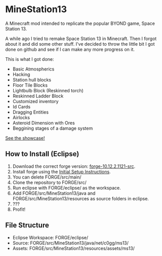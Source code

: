 MineStation13
=============

A Minecraft mod intended to replicate the popular BYOND game, Space Station 13.

A while ago I tried to remake Space Station 13 in Minecraft. Then I forgot about it and did some other stuff. I've decided to throw the little bit I got done on github and see if I can make any more progress on it.

This is what I got done:
* Basic Atmospherics
* Hacking
* Station hull blocks
* Floor Tile Blocks
* Lightbulb Block (Reskinned torch)
* Reskinned Ladder Block
* Customized inventory
* Id Cards
* Dragging Entities
* Airlocks
* Asteroid Dimension with Ores
* Beggining stages of a damage system

[See the showcase!](http://imgur.com/a/QG0lr#0)

How to Install (Eclipse)
--------------
1. Download the correct forge version: [forge-10.12.2.1121-src](http://adf.ly/673885/http://files.minecraftforge.net/maven/net/minecraftforge/forge/1.7.2-10.12.2.1121/forge-1.7.2-10.12.2.1121-src.zip).
2. Install forge using the [Initial Setup Instructions](http://www.minecraftforge.net/forum/index.php?topic=14048.0).
3. You can delete FORGE/src/main/
4. Clone the repository to FORGE/src/
5. Run eclipse with FORGE/eclipse/ as the workspace.
6. Add FORGE/src/MineStation13/java and FORGE/src/MineStation13/resources as source folders in eclipse.
7. ???
8. Profit!

File Structure
--------------
* Eclipse Workspace: FORGE/eclipse/
* Source: FORGE/src/MineStation13/java/net/c0gg/ms13/
* Assets: FORGE/src/MineStation13/resources/assets/ms13/
